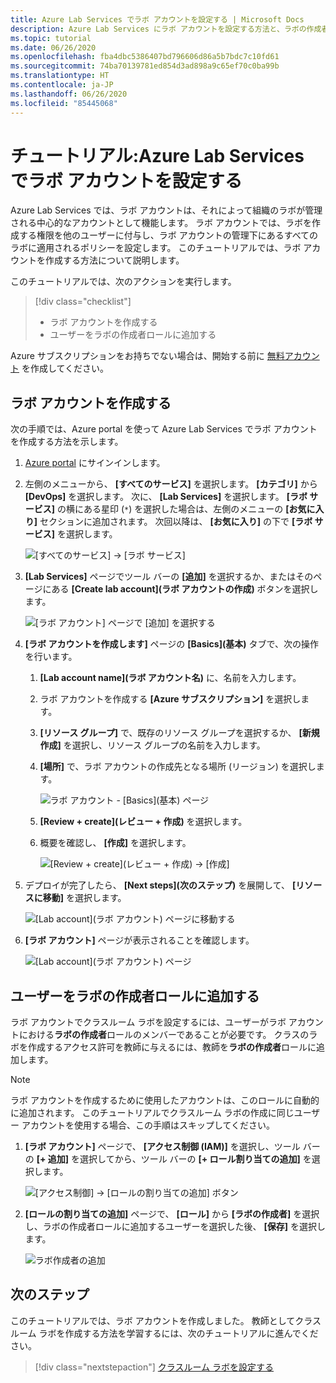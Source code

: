 ```yaml
---
title: Azure Lab Services でラボ アカウントを設定する | Microsoft Docs
description: Azure Lab Services にラボ アカウントを設定する方法と、ラボの作成者を追加する方法、ラボ アカウント内のラボで使用する Marketplace イメージを指定する方法について説明します。
ms.topic: tutorial
ms.date: 06/26/2020
ms.openlocfilehash: fba4dbc5386407bd796606d86a5b7bdc7c10fd61
ms.sourcegitcommit: 74ba70139781ed854d3ad898a9c65ef70c0ba99b
ms.translationtype: HT
ms.contentlocale: ja-JP
ms.lasthandoff: 06/26/2020
ms.locfileid: "85445068"
---
```

# <a name="tutorial-set-up-a-lab-account-with-azure-lab-services"></a>チュートリアル:Azure Lab Services でラボ アカウントを設定する
Azure Lab Services では、ラボ アカウントは、それによって組織のラボが管理される中心的なアカウントとして機能します。 ラボ アカウントでは、ラボを作成する権限を他のユーザーに付与し、ラボ アカウントの管理下にあるすべてのラボに適用されるポリシーを設定します。 このチュートリアルでは、ラボ アカウントを作成する方法について説明します。 

このチュートリアルでは、次のアクションを実行します。

> [!div class="checklist"]
> * ラボ アカウントを作成する
> * ユーザーをラボの作成者ロールに追加する

Azure サブスクリプションをお持ちでない場合は、開始する前に [無料アカウント](https://azure.microsoft.com/free/) を作成してください。

## <a name="create-a-lab-account"></a>ラボ アカウントを作成する
次の手順では、Azure portal を使って Azure Lab Services でラボ アカウントを作成する方法を示します。 

1. [Azure portal](https://portal.azure.com) にサインインします。
2. 左側のメニューから、 **[すべてのサービス]** を選択します。 **[カテゴリ]** から **[DevOps]** を選択します。 次に、 **[Lab Services]** を選択します。 **[ラボ サービス]** の横にある星印 (`*`) を選択した場合は、左側のメニューの **[お気に入り]** セクションに追加されます。 次回以降は、 **[お気に入り]** の下で **[ラボ サービス]** を選択します。

    ![[すべてのサービス] -> [ラボ サービス]](./media/tutorial-setup-lab-account/select-lab-accounts-service.png)
3. **[Lab Services]** ページでツール バーの **[追加]** を選択するか、またはそのページにある **[Create lab account]\(ラボ アカウントの作成\)** ボタンを選択します。 

    ![[ラボ アカウント] ページで [追加] を選択する](./media/tutorial-setup-lab-account/add-lab-account-button.png)
4. **[ラボ アカウントを作成します]** ページの **[Basics]\(基本\)** タブで、次の操作を行います。 
    1. **[Lab account name]\(ラボ アカウント名\)** に、名前を入力します。 
    2. ラボ アカウントを作成する **[Azure サブスクリプション]** を選択します。
    3. **[リソース グループ]** で、既存のリソース グループを選択するか、 **[新規作成]** を選択し、リソース グループの名前を入力します。
    4. **[場所]** で、ラボ アカウントの作成先となる場所 (リージョン) を選択します。 

        ![ラボ アカウント - [Basics]\(基本\) ページ](./media/tutorial-setup-lab-account/lab-account-basics-page.png)
    5. **[Review + create]\(レビュー + 作成\)** を選択します。
    6. 概要を確認し、 **[作成]** を選択します。 

        ![[Review + create]\(レビュー + 作成\) -> [作成]](./media/tutorial-setup-lab-account/create-button.png)    
5. デプロイが完了したら、 **[Next steps]\(次のステップ\)** を展開して、 **[リソースに移動]** を選択します。 

    ![[Lab account]\(ラボ アカウント\) ページに移動する](./media/tutorial-setup-lab-account/go-to-lab-account.png)
6. **[ラボ アカウント]** ページが表示されることを確認します。 

    ![[Lab account]\(ラボ アカウント\) ページ](./media/tutorial-setup-lab-account/lab-account-page.png)

## <a name="add-a-user-to-the-lab-creator-role"></a>ユーザーをラボの作成者ロールに追加する
ラボ アカウントでクラスルーム ラボを設定するには、ユーザーがラボ アカウントにおける**ラボの作成者**ロールのメンバーであることが必要です。 クラスのラボを作成するアクセス許可を教師に与えるには、教師を**ラボの作成者**ロールに追加します。

> [!NOTE]
> ラボ アカウントを作成するために使用したアカウントは、このロールに自動的に追加されます。 このチュートリアルでクラスルーム ラボの作成に同じユーザー アカウントを使用する場合、この手順はスキップしてください。 

1. **[ラボ アカウント]** ページで、 **[アクセス制御 (IAM)]** を選択し、ツール バーの **[+ 追加]** を選択してから、ツール バーの **[+ ロール割り当ての追加]** を選択します。 

    ![[アクセス制御] -> [ロールの割り当ての追加] ボタン](./media/tutorial-setup-lab-account/add-role-assignment-button.png)
1. **[ロールの割り当ての追加]** ページで、 **[ロール]** から **[ラボの作成者]** を選択し、ラボの作成者ロールに追加するユーザーを選択した後、 **[保存]** を選択します。 

    ![ラボ作成者の追加](./media/tutorial-setup-lab-account/add-lab-creator.png)


## <a name="next-steps"></a>次のステップ
このチュートリアルでは、ラボ アカウントを作成しました。 教師としてクラスルーム ラボを作成する方法を学習するには、次のチュートリアルに進んでください。

> [!div class="nextstepaction"]
> [クラスルーム ラボを設定する](tutorial-setup-classroom-lab.md)

